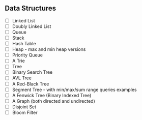 ## Data Structures
- [ ] Linked List
- [ ] Doubly Linked List
- [ ] Queue
- [ ] Stack
- [ ] Hash Table
- [ ] Heap - max and min heap versions
- [ ] Priority Queue
- [ ] A Trie
- [ ] Tree
- [ ] Binary Search Tree
- [ ] AVL Tree
- [ ] A Red-Black Tree
- [ ] Segment Tree - with min/max/sum range queries examples
- [ ] A Fenwick Tree (Binary Indexed Tree)
- [ ] A Graph (both directed and undirected)
- [ ] Disjoint Set
- [ ] Bloom Filter